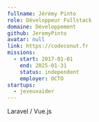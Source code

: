 ```yaml
---
fullname: Jérémy Pinto
role: Développeur Fullstack
domaine: Développement
github: JeremyPinto
avatar: null
link: https://codeconut.fr
missions:
  - start: 2017-01-01
    end: 2025-01-31
    status: independent
    employer: OCTO
startups:
  - jeveuxaider
---
```


Laravel / Vue.js
